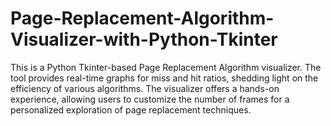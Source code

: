 # Page-Replacement-Algorithm-Visualizer-with-Python-Tkinter
This is a Python Tkinter-based Page Replacement Algorithm visualizer. The tool provides real-time graphs for miss and hit ratios, shedding light on the efficiency of various algorithms. The visualizer offers a hands-on experience, allowing users to customize the number of frames for a personalized exploration of page replacement techniques. 
